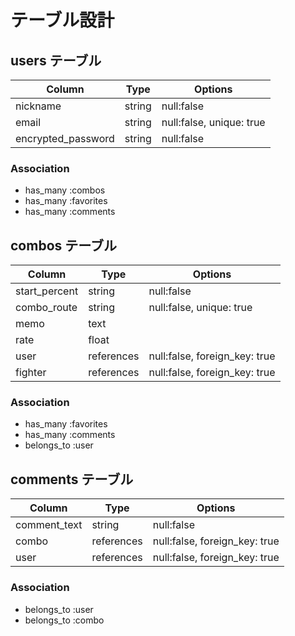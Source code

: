 # テーブル設計

## users テーブル

| Column             | Type   | Options                  |
| ------------------ | ------ | ------------------------ |
| nickname           | string | null:false               |
| email              | string | null:false, unique: true |
| encrypted_password | string | null:false               |

### Association

- has_many :combos
- has_many :favorites
- has_many :comments

## combos テーブル

| Column        | Type       | Options                       |
| ------------- | ---------- | ----------------------------- |
| start_percent | string     | null:false                    |
| combo_route   | string     | null:false, unique: true      |
| memo          | text       |                               |
| rate          | float      |                               |
| user          | references | null:false, foreign_key: true |
| fighter       | references | null:false, foreign_key: true |


### Association

- has_many :favorites
- has_many :comments
- belongs_to :user

## comments テーブル

| Column       | Type       | Options                       |
| ------------ | ---------- | ----------------------------- |
| comment_text | string     | null:false                    |
| combo        | references | null:false, foreign_key: true |
| user         | references | null:false, foreign_key: true |

### Association

- belongs_to :user
- belongs_to :combo


